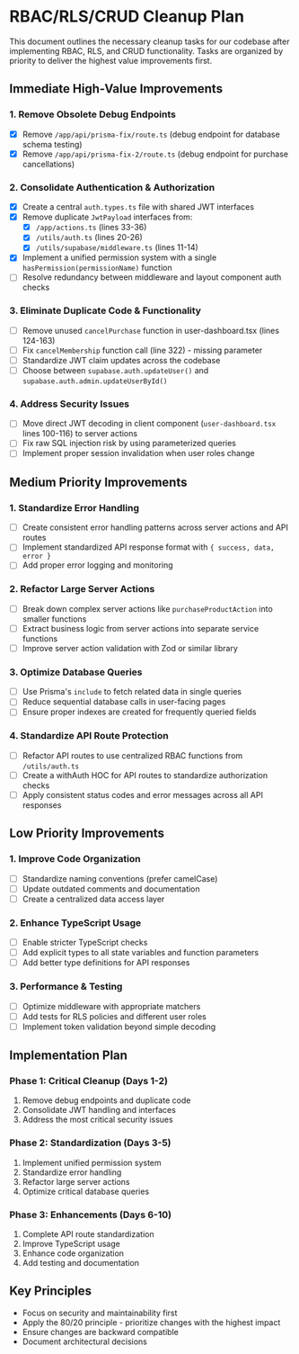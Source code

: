 # RBAC/RLS/CRUD Cleanup Plan

This document outlines the necessary cleanup tasks for our codebase after implementing RBAC, RLS, and CRUD functionality. Tasks are organized by priority to deliver the highest value improvements first.

## Immediate High-Value Improvements

### 1. Remove Obsolete Debug Endpoints
- [x] Remove `/app/api/prisma-fix/route.ts` (debug endpoint for database schema testing)
- [x] Remove `/app/api/prisma-fix-2/route.ts` (debug endpoint for purchase cancellations)

### 2. Consolidate Authentication & Authorization
- [x] Create a central `auth.types.ts` file with shared JWT interfaces
- [x] Remove duplicate `JwtPayload` interfaces from:
  - [x] `/app/actions.ts` (lines 33-36)
  - [x] `/utils/auth.ts` (lines 20-26)
  - [x] `/utils/supabase/middleware.ts` (lines 11-14)
- [x] Implement a unified permission system with a single `hasPermission(permissionName)` function
- [ ] Resolve redundancy between middleware and layout component auth checks

### 3. Eliminate Duplicate Code & Functionality
- [ ] Remove unused `cancelPurchase` function in user-dashboard.tsx (lines 124-163)
- [ ] Fix `cancelMembership` function call (line 322) - missing parameter
- [ ] Standardize JWT claim updates across the codebase
- [ ] Choose between `supabase.auth.updateUser()` and `supabase.auth.admin.updateUserById()`

### 4. Address Security Issues
- [ ] Move direct JWT decoding in client component (`user-dashboard.tsx` lines 100-116) to server actions
- [ ] Fix raw SQL injection risk by using parameterized queries
- [ ] Implement proper session invalidation when user roles change

## Medium Priority Improvements

### 1. Standardize Error Handling
- [ ] Create consistent error handling patterns across server actions and API routes
- [ ] Implement standardized API response format with `{ success, data, error }`
- [ ] Add proper error logging and monitoring

### 2. Refactor Large Server Actions
- [ ] Break down complex server actions like `purchaseProductAction` into smaller functions
- [ ] Extract business logic from server actions into separate service functions
- [ ] Improve server action validation with Zod or similar library

### 3. Optimize Database Queries
- [ ] Use Prisma's `include` to fetch related data in single queries
- [ ] Reduce sequential database calls in user-facing pages
- [ ] Ensure proper indexes are created for frequently queried fields

### 4. Standardize API Route Protection
- [ ] Refactor API routes to use centralized RBAC functions from `/utils/auth.ts`
- [ ] Create a withAuth HOC for API routes to standardize authorization checks
- [ ] Apply consistent status codes and error messages across all API responses

## Low Priority Improvements

### 1. Improve Code Organization
- [ ] Standardize naming conventions (prefer camelCase)
- [ ] Update outdated comments and documentation
- [ ] Create a centralized data access layer

### 2. Enhance TypeScript Usage
- [ ] Enable stricter TypeScript checks
- [ ] Add explicit types to all state variables and function parameters
- [ ] Add better type definitions for API responses

### 3. Performance & Testing
- [ ] Optimize middleware with appropriate matchers
- [ ] Add tests for RLS policies and different user roles
- [ ] Implement token validation beyond simple decoding

## Implementation Plan

### Phase 1: Critical Cleanup (Days 1-2)
1. Remove debug endpoints and duplicate code
2. Consolidate JWT handling and interfaces
3. Address the most critical security issues

### Phase 2: Standardization (Days 3-5)
1. Implement unified permission system
2. Standardize error handling
3. Refactor large server actions
4. Optimize critical database queries

### Phase 3: Enhancements (Days 6-10)
1. Complete API route standardization
2. Improve TypeScript usage
3. Enhance code organization
4. Add testing and documentation

## Key Principles
- Focus on security and maintainability first
- Apply the 80/20 principle - prioritize changes with the highest impact
- Ensure changes are backward compatible
- Document architectural decisions